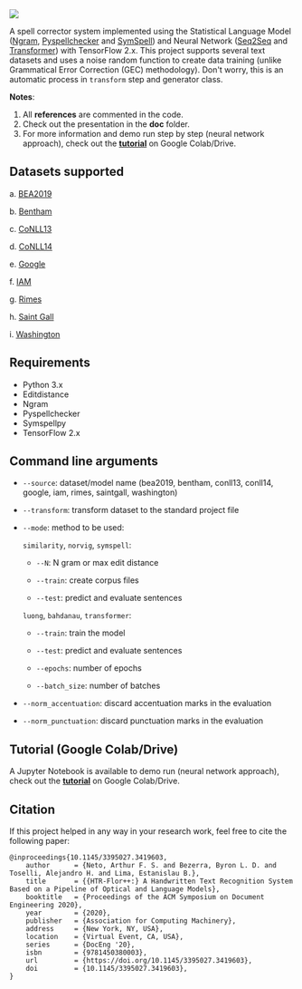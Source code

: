 <img src="https://github.com/arthurflor23/spelling-correction/blob/master/doc/image/header.png?raw=true">

A spell corrector system implemented using the Statistical Language Model ([Ngram](https://github.com/gpoulter/python-ngram), [Pyspellchecker](https://github.com/barrust/pyspellchecker) and [SymSpell](https://github.com/mammothb/symspellpy)) and Neural Network ([Seq2Seq](https://towardsdatascience.com/seq2seq-model-in-tensorflow-ec0c557e560f) and [Transformer](https://www.tensorflow.org/tutorials/text/transformer)) with TensorFlow 2.x. This project supports several text datasets and uses a noise random function to create data training (unlike Grammatical Error Correction (GEC) methodology). Don't worry, this is an automatic process in `transform` step and generator class.

**Notes**:

1. All **references** are commented in the code.
2. Check out the presentation in the **doc** folder.
3. For more information and demo run step by step (neural network approach), check out the **[tutorial](https://github.com/arthurflor23/spelling-correction/blob/master/src/tutorial.ipynb)** on Google Colab/Drive.

## Datasets supported

a. [BEA2019](https://www.cl.cam.ac.uk/research/nl/bea2019st/)

b. [Bentham](http://transcriptorium.eu/datasets/bentham-collection/)

c. [CoNLL13](https://www.comp.nus.edu.sg/~nlp/conll13st.html)

d. [CoNLL14](https://www.comp.nus.edu.sg/~nlp/conll14st.html)

e. [Google](https://ai.google/research/pubs/pub41880)

f. [IAM](http://www.fki.inf.unibe.ch/databases/iam-handwriting-database)

g. [Rimes](http://www.a2ialab.com/doku.php?id=rimes_database:start)

h. [Saint Gall](http://www.fki.inf.unibe.ch/databases/iam-historical-document-database/saint-gall-database)

i. [Washington](http://www.fki.inf.unibe.ch/databases/iam-historical-document-database/washington-database)

## Requirements

- Python 3.x
- Editdistance
- Ngram
- Pyspellchecker
- Symspellpy
- TensorFlow 2.x

## Command line arguments

- `--source`: dataset/model name (bea2019, bentham, conll13, conll14, google, iam, rimes, saintgall, washington)
- `--transform`: transform dataset to the standard project file
- `--mode`: method to be used:

  `similarity`, `norvig`, `symspell`:

  - `--N`: N gram or max edit distance

  - `--train`: create corpus files

  - `--test`: predict and evaluate sentences

  `luong`, `bahdanau`, `transformer`:

  - `--train`: train the model

  - `--test`: predict and evaluate sentences

  - `--epochs`: number of epochs

  - `--batch_size`: number of batches

- `--norm_accentuation`: discard accentuation marks in the evaluation
- `--norm_punctuation`: discard punctuation marks in the evaluation

## Tutorial (Google Colab/Drive)

A Jupyter Notebook is available to demo run (neural network approach), check out the **[tutorial](https://github.com/arthurflor23/spelling-correction/blob/master/src/tutorial.ipynb)** on Google Colab/Drive.

## Citation

If this project helped in any way in your research work, feel free to cite the following paper:

```
@inproceedings{10.1145/3395027.3419603,
    author      = {Neto, Arthur F. S. and Bezerra, Byron L. D. and Toselli, Alejandro H. and Lima, Estanislau B.},
    title       = {{HTR-Flor++:} A Handwritten Text Recognition System Based on a Pipeline of Optical and Language Models},
    booktitle   = {Proceedings of the ACM Symposium on Document Engineering 2020},
    year        = {2020},
    publisher   = {Association for Computing Machinery},
    address     = {New York, NY, USA},
    location    = {Virtual Event, CA, USA},
    series      = {DocEng '20},
    isbn        = {9781450380003},
    url         = {https://doi.org/10.1145/3395027.3419603},
    doi         = {10.1145/3395027.3419603},
}
```
